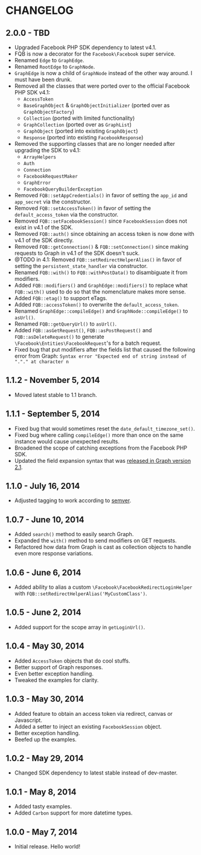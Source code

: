 # CHANGELOG


## 2.0.0 - TBD

- Upgraded Facebook PHP SDK dependency to latest v4.1.
- FQB is now a decorator for the `Facebook\Facebook` super service.
- Renamed `Edge` to `GraphEdge`.
- Renamed `RootEdge` to `GraphNode`.
- `GraphEdge` is now a child of `GraphNode` instead of the other way around. I must have been drunk.
- Removed all the classes that were ported over to the official Facebook PHP SDK v4.1:
    - `AccessToken`
    - `BaseGraphObject` & `GraphObjectInitializer` (ported over as `GraphObjectFactory`)
    - `Collection` (ported with limited functionality)
    - `GraphCollection` (ported over as `GraphList`)
    - `GraphObject` (ported into existing `GraphObject`)
    - `Response` (ported into existing `FacebookResponse`)
- Removed the supporting classes that are no longer needed after upgrading the SDK to v4.1:
    - `ArrayHelpers`
    - `Auth`
    - `Connection`
    - `FacebookRequestMaker`
    - `GraphError`
    - `FacebookQueryBuilderException`
- Removed `FQB::setAppCredentials()` in favor of setting the `app_id` and `app_secret` via the constructor.
- Removed `FQB::setAccessToken()` in favor of setting the `default_access_token` via the constructor.
- Removed `FQB::setFacebookSession()` since `FacebookSession` does not exist in v4.1 of the SDK.
- Removed `FQB::auth()` since obtaining an access token is now done with v4.1 of the SDK directly.
- Removed `FQB::getConnection()` & `FQB::setConnection()` since making requests to Graph in v4.1 of the SDK doesn't suck.
- @TODO in 4.1: Removed `FQB::setRedirectHelperAlias()` in favor of setting the `persistent_state_handler` via constructor.
- Renamed `FQB::with()` to `FQB::withPostData()` to disambiguate it from modifiers.
- Added `FQB::modifiers()` and `GraphEdge::modifiers()` to replace what `FQB::with()` used to do so that the nomenclature makes more sense.
- Added `FQB::etag()` to support eTags.
- Added `FQB::accessToken()` to overwrite the `default_access_token`.
- Renamed `GraphEdge::compileEdge()` and `GraphNode::compileEdge()` to `asUrl()`.
- Renamed `FQB::getQueryUrl()` to `asUrl()`.
- Added `FQB::asGetRequest()`, `FQB::asPostRequest()` and `FQB::asDeleteRequest()` to generate `\Facebook\Entities\FacebookRequest`'s for a batch request.
- Fixed bug that put modifiers after the fields list that caused the following error from Graph: `Syntax error "Expected end of string instead of "."." at character n`


## 1.1.2 - November 5, 2014

- Moved latest stable to 1.1 branch.


## 1.1.1 - September 5, 2014

- Fixed bug that would sometimes reset the `date_default_timezone_set()`.
- Fixed bug where calling `compileEdge()` more than once on the same instance would cause unexpected results.
- Broadened the scope of catching exceptions from the Facebook PHP SDK.
- Updated the field expansion syntax that was [released in Graph version 2.1](https://developers.facebook.com/docs/graph-api/using-graph-api/v2.1#fieldexpansion).


## 1.1.0 - July 16, 2014

- Adjusted tagging to work according to [semver](http://semver.org/).


## 1.0.7 - June 10, 2014

- Added `search()` method to easily search Graph.
- Expanded the `with()` method to send modifiers on GET requests.
- Refactored how data from Graph is cast as collection objects to handle even more response variations.


## 1.0.6 - June 6, 2014

- Added ability to alias a custom `\Facebook\FacebookRedirectLoginHelper` with `FQB::setRedirectHelperAlias('MyCustomClass')`.


## 1.0.5 - June 2, 2014

- Added support for the scope array in `getLoginUrl()`.


## 1.0.4 - May 30, 2014

- Added `AccessToken` objects that do cool stuffs.
- Better support of Graph responses.
- Even better exception handling.
- Tweaked the examples for clarity.


## 1.0.3 - May 30, 2014

- Added feature to obtain an access token via redirect, canvas or Javascript.
- Added a setter to inject an existing `FacebookSession` object.
- Better exception handling.
- Beefed up the examples.


## 1.0.2 - May 29, 2014

- Changed SDK dependency to latest stable instead of dev-master.


## 1.0.1 - May 8, 2014

- Added tasty examples.
- Added `Carbon` support for more datetime types.


## 1.0.0 - May 7, 2014

- Initial release. Hello world!
